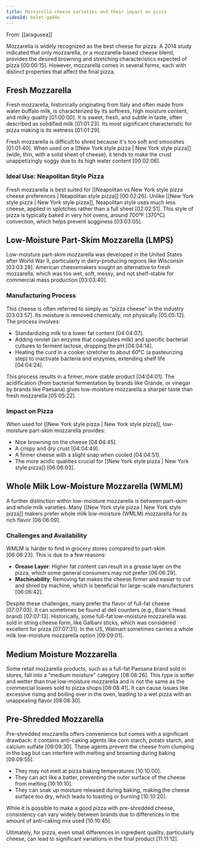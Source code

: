 ```yaml
---
title: Mozzarella cheese varieties and their impact on pizza
videoId: bxlet-gq4Ho
---
```


From: [[aragusea]] <br/> 

Mozzarella is widely recognized as the best cheese for pizza. A 2014 study indicated that only mozzarella, or a mozzarella-based cheese blend, provides the desired browning and stretching characteristics expected of pizza <a class="yt-timestamp" data-t="00:00:15">[00:00:15]</a>. However, mozzarella comes in several forms, each with distinct properties that affect the final pizza.

## Fresh Mozzarella

Fresh mozzarella, historically originating from Italy and often made from water buffalo milk, is characterized by its softness, high moisture content, and milky quality <a class="yt-timestamp" data-t="00:01:00">[01:00:00]</a>. It is sweet, fresh, and subtle in taste, often described as solidified milk <a class="yt-timestamp" data-t="00:01:23">[01:01:23]</a>. Its most significant characteristic for pizza making is its wetness <a class="yt-timestamp" data-t="00:01:29">[01:01:29]</a>.

Fresh mozzarella is difficult to shred because it's too soft and smooshes <a class="yt-timestamp" data-t="00:01:40">[01:01:40]</a>. When used on a [[New York style pizza | New York style pizza]] (wide, thin, with a solid sheet of cheese), it tends to make the crust unappetizingly soggy due to its high water content <a class="yt-timestamp" data-t="00:02:06">[00:02:06]</a>.

### Ideal Use: Neapolitan Style Pizza

Fresh mozzarella is best suited for [[Neapolitan vs New York style pizza cheese preferences | Neapolitan style pizza]] <a class="yt-timestamp" data-t="00:02:26">[00:02:26]</a>. Unlike [[New York style pizza | New York style pizza]], Neapolitan style uses much less cheese, applied in splotches rather than a full sheet <a class="yt-timestamp" data-t="00:02:51">[02:02:51]</a>. This style of pizza is typically baked in very hot ovens, around 700°F (370°C) convection, which helps prevent sogginess <a class="yt-timestamp" data-t="00:03:05">[03:03:05]</a>.

## Low-Moisture Part-Skim Mozzarella (LMPS)

Low-moisture part-skim mozzarella was developed in the United States after World War II, particularly in dairy-producing regions like Wisconsin <a class="yt-timestamp" data-t="00:03:28">[03:03:28]</a>. American cheesemakers sought an alternative to fresh mozzarella, which was too wet, soft, messy, and not shelf-stable for commercial mass production <a class="yt-timestamp" data-t="00:03:40">[03:03:40]</a>.

### Manufacturing Process

This cheese is often referred to simply as "pizza cheese" in the industry <a class="yt-timestamp" data-t="00:03:57">[03:03:57]</a>. Its moisture is removed chemically, not physically <a class="yt-timestamp" data-t="00:05:12">[05:05:12]</a>. The process involves:
*   Standardizing milk to a lower fat content <a class="yt-timestamp" data-t="00:04:07">[04:04:07]</a>.
*   Adding rennet (an enzyme that coagulates milk) and specific bacterial cultures to ferment lactose, dropping the pH <a class="yt-timestamp" data-t="00:04:14">[04:04:14]</a>.
*   Heating the curd in a cooker stretcher to about 60°C (a pasteurizing step) to inactivate bacteria and enzymes, extending shelf life <a class="yt-timestamp" data-t="00:04:24">[04:04:24]</a>.

This process results in a firmer, more stable product <a class="yt-timestamp" data-t="00:04:01">[04:04:01]</a>. The acidification (from bacterial fermentation by brands like Grande, or vinegar by brands like Paesana) gives low-moisture mozzarella a sharper taste than fresh mozzarella <a class="yt-timestamp" data-t="00:05:22">[05:05:22]</a>.

### Impact on Pizza

When used for [[New York style pizza | New York style pizza]], low-moisture part-skim mozzarella provides:
*   Nice browning on the cheese <a class="yt-timestamp" data-t="00:04:45">[04:04:45]</a>.
*   A crispy and dry crust <a class="yt-timestamp" data-t="00:04:49">[04:04:49]</a>.
*   A firmer cheese with a slight snap when cooled <a class="yt-timestamp" data-t="00:04:51">[04:04:51]</a>.
*   The more acidic qualities crucial for [[New York style pizza | New York style pizza]] <a class="yt-timestamp" data-t="00:06:03">[06:06:03]</a>.

## Whole Milk Low-Moisture Mozzarella (WMLM)

A further distinction within low-moisture mozzarella is between part-skim and whole milk varieties. Many [[New York style pizza | New York style pizza]] makers prefer whole milk low-moisture (WMLM) mozzarella for its rich flavor <a class="yt-timestamp" data-t="00:06:09">[06:06:09]</a>.

### Challenges and Availability

WMLM is harder to find in grocery stores compared to part-skim <a class="yt-timestamp" data-t="00:06:23">[06:06:23]</a>. This is due to a few reasons:
*   **Grease Layer**: Higher fat content can result in a grease layer on the pizza, which some general consumers may not prefer <a class="yt-timestamp" data-t="00:06:29">[06:06:29]</a>.
*   **Machinability**: Removing fat makes the cheese firmer and easier to cut and shred by machine, which is beneficial for large-scale manufacturers <a class="yt-timestamp" data-t="00:06:42">[06:06:42]</a>.

Despite these challenges, many prefer the flavor of full-fat cheese <a class="yt-timestamp" data-t="00:07:03">[07:07:03]</a>. It can sometimes be found at deli counters (e.g., Boar's Head brand) <a class="yt-timestamp" data-t="00:07:13">[07:07:13]</a>. Historically, some full-fat low-moisture mozzarella was sold in string cheese form, like Galbani sticks, which was considered excellent for pizza <a class="yt-timestamp" data-t="00:07:31">[07:07:31]</a>. In the US, Walmart sometimes carries a whole milk low-moisture mozzarella option <a class="yt-timestamp" data-t="00:09:01">[09:09:01]</a>.

## Medium Moisture Mozzarella

Some retail mozzarella products, such as a full-fat Paesana brand sold in stores, fall into a "medium moisture" category <a class="yt-timestamp" data-t="00:08:26">[08:08:26]</a>. This type is softer and wetter than true low-moisture mozzarella and is not the same as the commercial loaves sold to pizza shops <a class="yt-timestamp" data-t="00:08:41">[08:08:41]</a>. It can cause issues like excessive rising and boiling over in the oven, leading to a wet pizza with an unappealing flavor <a class="yt-timestamp" data-t="00:08:30">[08:08:30]</a>.

## Pre-Shredded Mozzarella

Pre-shredded mozzarella offers convenience but comes with a significant drawback: it contains anti-caking agents like corn starch, potato starch, and calcium sulfate <a class="yt-timestamp" data-t="00:09:30">[09:09:30]</a>. These agents prevent the cheese from clumping in the bag but can interfere with melting and browning during baking <a class="yt-timestamp" data-t="09:09:55">[09:09:55]</a>.
*   They may not melt at pizza baking temperatures <a class="yt-timestamp" data-t="00:10:00">[10:10:00]</a>.
*   They can act like a batter, preventing the outer surface of the cheese from melting <a class="yt-timestamp" data-t="00:10:10">[10:10:10]</a>.
*   They can soak up moisture released during baking, making the cheese surface too dry, which leads to toasting or burning <a class="yt-timestamp" data-t="00:10:20">[10:10:20]</a>.

While it is possible to make a good pizza with pre-shredded cheese, consistency can vary widely between brands due to differences in the amount of anti-caking mix used <a class="yt-timestamp" data-t="00:10:45">[10:10:45]</a>.

Ultimately, for pizza, even small differences in ingredient quality, particularly cheese, can lead to significant variations in the final product <a class="yt-timestamp" data-t="00:11:12">[11:11:12]</a>.